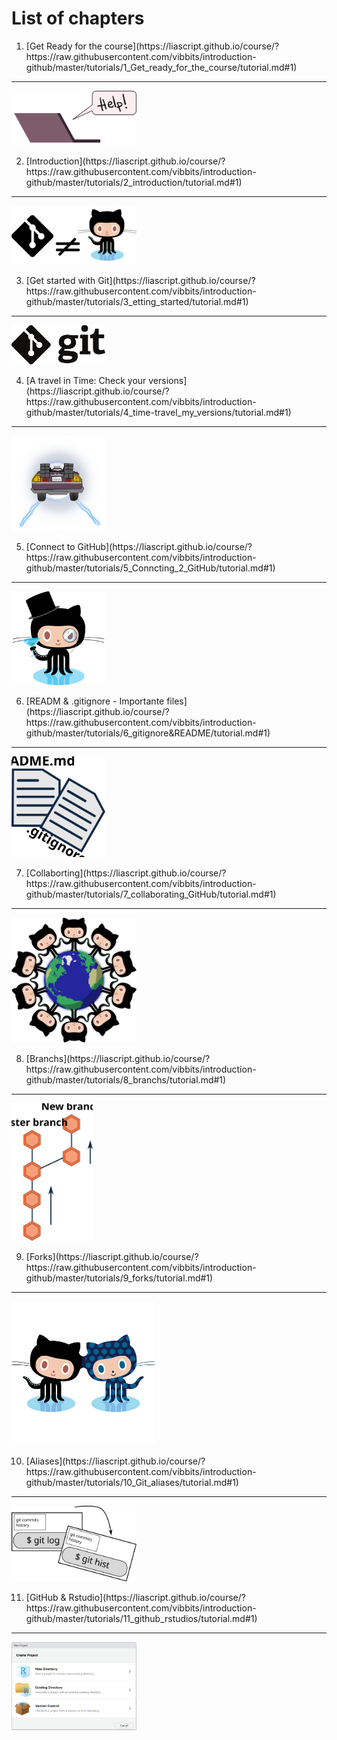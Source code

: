 # List of chapters

 1. <!-- style="color: green" --> [Get Ready for the course](https://liascript.github.io/course/?https://raw.githubusercontent.com/vibbits/introduction-github/master/tutorials/1_Get_ready_for_the_course/tutorial.md#1)
---
[<img src="https://raw.githubusercontent.com/vibbits/introduction-github/192d9178ab16af65b9f743d096ce3e9c0ed60133/images/help!.svg" width="200"/>](https://liascript.github.io/course/?https://raw.githubusercontent.com/vibbits/introduction-github/master/tutorials/1_Get_ready_for_the_course/tutorial.md#1)

2. <!-- style="color: green" --> [Introduction](https://liascript.github.io/course/?https://raw.githubusercontent.com/vibbits/introduction-github/master/tutorials/2_introduction/tutorial.md#1)
---
[<img src="https://raw.githubusercontent.com/vibbits/introduction-github/8fc0d7c978044944c18f6e85e25aa2961af13a32/images/git_diff_github.svg" width="200"/>](https://liascript.github.io/course/?https://raw.githubusercontent.com/vibbits/introduction-github/master/tutorials/2_introduction/tutorial.md#1)

3. <!-- style="color: green" --> [Get started with Git](https://liascript.github.io/course/?https://raw.githubusercontent.com/vibbits/introduction-github/master/tutorials/3_etting_started/tutorial.md#1)
---
[<img src="https://raw.githubusercontent.com/vibbits/introduction-github/ab984e5abf41d29cd68a2ef732cfb5e8bd41d87d/images/Git-logo-black.svg" width="150"/>](https://liascript.github.io/course/?https://raw.githubusercontent.com/vibbits/introduction-github/master/tutorials/3_etting_started/tutorial.md#1)

4. <!-- style="color: green" --> [A travel in Time: Check your versions](https://liascript.github.io/course/?https://raw.githubusercontent.com/vibbits/introduction-github/master/tutorials/4_time-travel_my_versions/tutorial.md#1)
---
[<img src="https://raw.githubusercontent.com/vibbits/introduction-github/c67c73b703dd8df3b51e9ef79d220abd70215032/images/images_tutorial/DeLorean_back.svg" width="150"/>](https://liascript.github.io/course/?https://raw.githubusercontent.com/vibbits/introduction-github/master/tutorials/4_time-travel_my_versions/tutorial.md#1)

5. <!-- style="color: green" --> [Connect to GitHub](https://liascript.github.io/course/?https://raw.githubusercontent.com/vibbits/introduction-github/master/tutorials/5_Conncting_2_GitHub/tutorial.md#1)
---
[<img src="https://raw.githubusercontent.com/vibbits/introduction-github/master/images/class-act.png" width="150"/>](https://liascript.github.io/course/?https://raw.githubusercontent.com/vibbits/introduction-github/master/tutorials/5_Conncting_2_GitHub/tutorial.md#1)

6. <!-- style="color: green" --> [READM & .gitignore - Importante files](https://liascript.github.io/course/?https://raw.githubusercontent.com/vibbits/introduction-github/master/tutorials/6_gitignore&README/tutorial.md#1)
---
[<img src="https://raw.githubusercontent.com/vibbits/introduction-github/8fc7c9dfd9497984d3031e267658c7bf052db913/images/git_files.svg" width="150"/>](https://liascript.github.io/course/?https://raw.githubusercontent.com/vibbits/introduction-github/master/tutorials/6_gitignore&README/tutorial.md#1)

7. <!-- style="color: green" --> [Collaborting](https://liascript.github.io/course/?https://raw.githubusercontent.com/vibbits/introduction-github/master/tutorials/7_collaborating_GitHub/tutorial.md#1)
---
[<img src="https://raw.githubusercontent.com/vibbits/introduction-github/master/images/benevocats.png" width="200"/>](https://liascript.github.io/course/?https://raw.githubusercontent.com/vibbits/introduction-github/master/tutorials/7_collaborating_GitHub/tutorial.md#1)

8. <!-- style="color: green" --> [Branchs](https://liascript.github.io/course/?https://raw.githubusercontent.com/vibbits/introduction-github/master/tutorials/8_branchs/tutorial.md#1)
---
[<img src="https://raw.githubusercontent.com/vibbits/introduction-github/548d204f4613b52f5fb95e80168c34baa69f0286/images/branch_basic.svg" width="130"/>](https://liascript.github.io/course/?https://raw.githubusercontent.com/vibbits/introduction-github/master/tutorials/8_branchs/tutorial.md#1)

9. <!-- style="color: green" --> [Forks](https://liascript.github.io/course/?https://raw.githubusercontent.com/vibbits/introduction-github/master/tutorials/9_forks/tutorial.md#1)
---
[<img src="https://raw.githubusercontent.com/vibbits/introduction-github/master/images/forktocat.jpg" width="230"/>](https://liascript.github.io/course/?https://raw.githubusercontent.com/vibbits/introduction-github/master/tutorials/9_forks/tutorial.md#1)

10. <!-- style="color: green" --> [Aliases](https://liascript.github.io/course/?https://raw.githubusercontent.com/vibbits/introduction-github/master/tutorials/10_Git_aliases/tutorial.md#1)
---
[<img src="https://raw.githubusercontent.com/vibbits/introduction-github/39cd4a64d2e4ad573cba1fc8283ad2b25b755ab7/images/git_aliases.svg" width="200"/>](https://liascript.github.io/course/?https://raw.githubusercontent.com/vibbits/introduction-github/master/tutorials/10_Git_aliases/tutorial.md#1)

11. <!-- style="color: green" --> [GitHub & Rstudio](https://liascript.github.io/course/?https://raw.githubusercontent.com/vibbits/introduction-github/master/tutorials/11_github_rstudios/tutorial.md#1)
---
[<img src="https://raw.githubusercontent.com/vibbits/introduction-github/master/images/images_tutorial/rstudio-1.PNG" width="200"/>](https://liascript.github.io/course/?https://raw.githubusercontent.com/vibbits/introduction-github/master/tutorials/11_github_rstudios/tutorial.md#1)